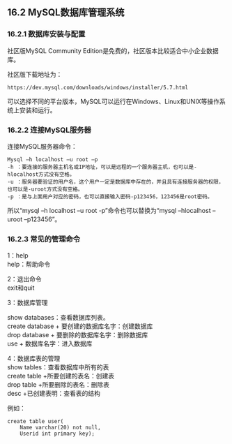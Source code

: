 ## 16.2 MySQL数据库管理系统

### 16.2.1 数据库安装与配置

社区版MySQL Community Edition是免费的，社区版本比较适合中小企业数据库。  

社区版下载地址为：

    https://dev.mysql.com/downloads/windows/installer/5.7.html  

可以选择不同的平台版本，MySQL可以运行在Windows、Linux和UNIX等操作系统上安装和运行。  

### 16.2.2 连接MySQL服务器

连接MySQL服务器命令：

    Mysql –h localhost –u root –p 
    -h ：要连接的服务器主机名或IP地址，可以是远程的一个服务器主机，也可以是-hlocalhost方式没有空格。
    -u ：服务器要验证的用户名，这个用户一定是数据库中存在的，并且具有连接服务器的权限，也可以是-uroot方式没有空格。
    -p ：是与上面用户对应的密码，也可以直接输入密码-p123456，123456是root密码。

所以“mysql –h localhost –u root -p”命令也可以替换为“mysql –hlocalhost –uroot –p123456”。

### 16.2.3 常见的管理命令

1：help  
help：帮助命令

2：退出命令  
exit和quit

3：数据库管理  

show databases：查看数据库列表。  
create database + 要创建的数据库名字：创建数据库  
drop database + 要删除的数据库名字：删除数据库  
use + 数据库名字：进入数据库  

4：数据库表的管理  
show tables：查看数据库中所有的表  
create table +所要创建的表名：创建表  
drop table +所要删除的表名：删除表  
desc +已创建表明：查看表的结构  

例如：  

    create table user(
        Name varchar(20) not null,
        Userid int primary key);

